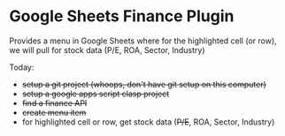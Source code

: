 # Google Sheets Finance Plugin

Provides a menu in Google Sheets where for the highlighted cell (or row), we will pull for stock data (P/E, ROA, Sector, Industry)

Today:
* ~~setup a git project (whoops, don't have git setup on this computer)~~
* ~~setup a google apps script clasp project~~
* ~~find a finance API~~
* ~~create menu item~~
* for highlighted cell or row, get stock data (~~P/E~~, ROA, Sector, Industry)